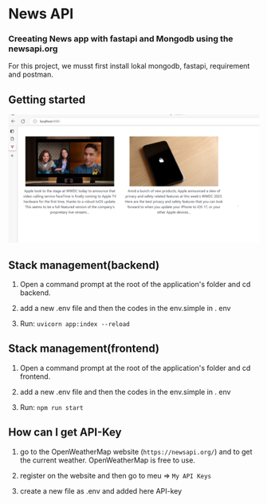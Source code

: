 # News API

### Creeating News app with fastapi and Mongodb using the newsapi.org 

For this project, we musst first install lokal mongodb, fastapi, requirement  and postman.

## Getting started

![](img/resultFront.jpeg)



## Stack management(backend)

1. Open a command prompt at the root of the application's folder and cd backend.

2. add a new .env file and then the codes in the env.simple in . env 
3. Run: `uvicorn app:index --reload`

## Stack management(frontend)

1. Open a command prompt at the root of the application's folder and cd frontend.

2. add a new .env file and then the codes in the env.simple in . env 
3. Run: `npm run start`



## How can I get API-Key
1. go to the OpenWeatherMap website (`https://newsapi.org/`) and to get the current weather. OpenWeatherMap is free to use.

2. register on the website and then go to meu => `My API Keys`
3.  create a new file as .env and added here API-key